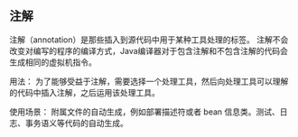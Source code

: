 ## 注解 ##

注解（annotation）是那些插入到源代码中用于某种工具处理的标签。
注解不会改变对编写的程序的编译方式，Java编译器对于包含注解和不包含注解的代码会生成相同的虚拟机指令。

用法：
为了能够受益于注解，需要选择一个处理工具，然后向处理工具可以理解的代码中插入注解，之后运用该处理工具。

使用场景：
附属文件的自动生成，例如部署描述符或者 bean 信息类。测试、日志、事务语义等代码的自动生成。
